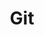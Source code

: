 ---
tags: techstack
title: Git
experience: 80
description: "This covers not only git but also Github extending to Actions and Workflows"
---